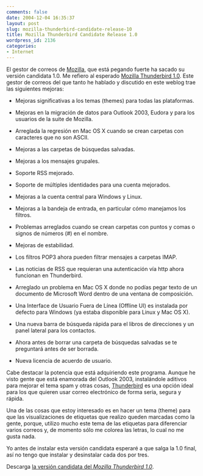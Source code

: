 ```yaml
---
comments: false
date: 2004-12-04 16:35:37
layout: post
slug: mozilla-thunderbird-candidate-release-10
title: Mozilla Thunderbird Candidate Release 1.0
wordpress_id: 2136
categories:
- Internet
---
```


El gestor de correos de [Mozilla](http://www.mozilla.org), que está pegando fuerte ha sacado su versión candidata 1.0. Me refiero al esperado [Mozilla Thunderbird 1.0](http://www.mozilla.org/products/thunderbird/). Este gestor de correos del que tanto he hablado y discutido en este weblog trae las siguientes mejoras:





  


  * Mejoras significativas a los temas (themes) para todas las plataformas.


  * Mejoras en la migración de datos para Outlook 2003, Eudora y para los usuarios de la suite de Mozilla.


  * Arreglada la regresión en Mac OS X cuando se crean carpetas con caracteres que no son ASCII.


  * Mejoras a las carpetas de búsquedas salvadas.


  * Mejoras a los mensajes grupales.


  * Soporte RSS mejorado.


  * Soporte de múltiples identidades para una cuenta mejorados.


  * Mejoras a la cuenta central para Windows y Linux.


  * Mejoras a la bandeja de entrada, en particular cómo manejamos los filtros.


  * Problemas arreglados cuando se crean carpetas con puntos y comas o signos de números (#) en el nombre.


  * Mejoras de estabilidad.


  * Los filtros POP3 ahora pueden filtrar mensajes a carpetas IMAP.


  * Las noticias de RSS que requieran una autenticación vía http ahora funcionan en Thunderbird.


  * Arreglado un problema en Mac OS X donde no podías pegar texto de un documento de Microsoft Word dentro de una ventana de composición.


  * Una Interface de Usuario Fuera de Línea (Offline UI) es instalada por defecto para Windows (ya estaba disponible para Linux y Mac OS X).


  * Una nueva barra de búsqueda rápida para el libros de direcciones y un panel lateral para los contactos.


  * Ahora antes de borrar una carpeta de búsquedas salvadas se te preguntará antes de ser borrada.


  * Nueva licencia de acuerdo de usuario.





Cabe destacar la potencia que está adquiriendo este programa. Aunque he visto gente que está enamorada del Outlook 2003, instalándole aditivos para mejorar el tema spam y otras cosas, [Thunderbird](http://www.mozilla.org/products/thunderbird/) es una opción ideal para los que quieren usar correo electrónico de forma seria, segura y rápida.





Una de las cosas que estoy interesado es en hacer un tema (theme) para que las visualizaciones de etiquetas que realizo queden marcadas como la gente, porque, utilizo mucho este tema de las etiquetas para diferenciar varios correos y, de momento sólo me colorea las letras, lo cual no me gusta nada.





Yo antes de instalar esta versión candidata esperaré a que salga la 1.0 final, así no tengo que instalar y desinstalar cada dos por tres.





Descarga [la versión candidata del _Mozilla Thunderbird 1.0_](http://forums.mozillazine.org/viewtopic.php?p=1020843).




 

